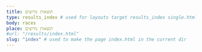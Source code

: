 ```yaml
---
title: תוצאות מרוצים
type: results_index # used for layouts target results_index single.html
body: races
place: תוצאות מרוצים
#url: "/results/index.html"
slug: "index" # used to make the page index.html in the current dir
---
```

